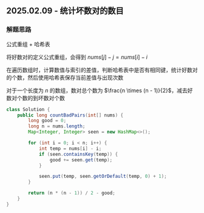 ## 2025.02.09 - 统计坏数对的数目

### 解题思路
公式重组 + 哈希表

将好数对的定义公式重组，会得到 $nums[j] - j = nums[i] - i$

在遍历数组时，计算数值与索引的差值，判断哈希表中是否有相同键，统计好数对的个数，然后使用哈希表保存当前差值与出现次数

对于一个长度为 $n$ 的数组，数对总个数为 $\frac{n \times (n - 1)}{2}$，减去好数对个数的到坏数对个数

```java
class Solution {
    public long countBadPairs(int[] nums) {
        long good = 0;
        long n = nums.length;
        Map<Integer, Integer> seen = new HashMap<>();

        for (int i = 0; i < n; i++) {
            int temp = nums[i] - i;
            if (seen.containsKey(temp)) {
                good += seen.get(temp);
            }

            seen.put(temp, seen.getOrDefault(temp, 0) + 1);
        }

        return (n * (n - 1)) / 2 - good;
    }
}
```

